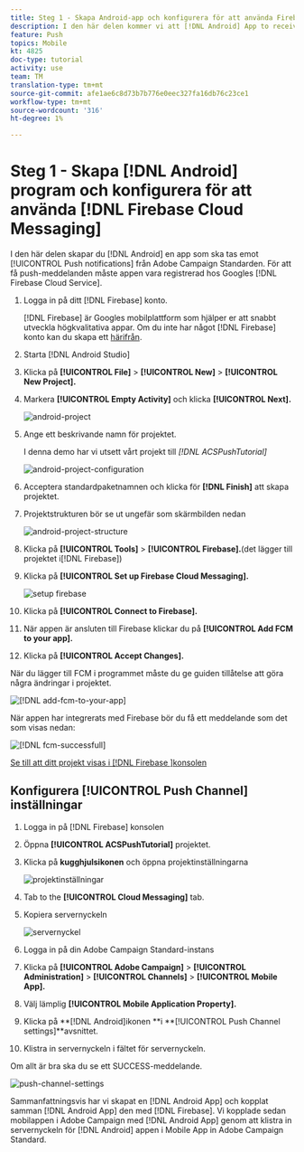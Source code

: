 ```yaml
---
title: Steg 1 - Skapa Android-app och konfigurera för att använda Firebase Cloud Messaging
description: I den här delen kommer vi att [!DNL Android] App to receive [!UICONTROL Push notifications] skapa från Adobe Campaign Standarden. För att få push-meddelanden måste appen vara registrerad hos Googles [!DNL Firebase Cloud Service].
feature: Push
topics: Mobile
kt: 4825
doc-type: tutorial
activity: use
team: TM
translation-type: tm+mt
source-git-commit: afe1ae6c8d73b7b776e0eec327fa16db76c23ce1
workflow-type: tm+mt
source-wordcount: '316'
ht-degree: 1%

---
```



# Steg 1 - Skapa [!DNL Android] program och konfigurera för att använda [!DNL Firebase Cloud Messaging]

I den här delen skapar du [!DNL Android] en app som ska tas emot [!UICONTROL Push notifications] från Adobe Campaign Standarden. För att få push-meddelanden måste appen vara registrerad hos Googles [!DNL Firebase Cloud Service].

1. Logga in på ditt [!DNL Firebase] konto.

   [!DNL Firebase] är Googles mobilplattform som hjälper er att snabbt utveckla högkvalitativa appar. Om du inte har något [!DNL Firebase] konto kan du skapa ett [härifrån](https://firebase.google.com).

2. Starta [!DNL Android Studio]
3. Klicka på **[!UICONTROL File]** > **[!UICONTROL New]** > **[!UICONTROL New Project].**
4. Markera **[!UICONTROL Empty Activity]** och klicka **[!UICONTROL Next].**

   ![android-project](assets/android-project.PNG)

5. Ange ett beskrivande namn för projektet.

   I denna demo har vi utsett vårt projekt till *[!DNL ACSPushTutorial]*

   ![android-project-configuration](assets/android-project-configuration.PNG)

6. Acceptera standardpaketnamnen och klicka för **[!DNL Finish]** att skapa projektet.
7. Projektstrukturen bör se ut ungefär som skärmbilden nedan

   ![android-project-structure](assets/android-project-structure.PNG)

8. Klicka på **[!UICONTROL Tools]** > **[!UICONTROL Firebase].**(det lägger till projektet i[!DNL Firebase])
9. Klicka på **[!UICONTROL Set up Firebase Cloud Messaging].**

   ![setup firebase](assets/android-project-firebase-messaging.PNG)

10. Klicka på **[!UICONTROL Connect to Firebase].**
11. När appen är ansluten till Firebase klickar du på **[!UICONTROL Add FCM to your app].**
12. Klicka på **[!UICONTROL Accept Changes].**

   När du lägger till FCM i programmet måste du ge guiden tillåtelse att göra några ändringar i projektet.

   ![[!DNL add-fcm-to-your-app]](assets/firebase-add-fcm-to-app.PNG)

När appen har integrerats med Firebase bör du få ett meddelande som det som visas nedan:

![[!DNL fcm-successfull]](assets/android-firebase-success.PNG)

[Se till att ditt projekt visas i [!DNL Firebase ]konsolen](https://console.firebase.google.com/)

## Konfigurera [!UICONTROL Push Channel] inställningar

1. Logga in på [!DNL Firebase] konsolen
2. Öppna **[!UICONTROL ACSPushTutorial]** projektet.
3. Klicka på **kugghjulsikonen** och öppna projektinställningarna

   ![projektinställningar](assets/firebase-project-settings.PNG)

4. Tab to the **[!UICONTROL Cloud Messaging]** tab.
5. Kopiera servernyckeln

   ![servernyckel](assets/firebase-server-key.PNG)

6. Logga in på din Adobe Campaign Standard-instans
7. Klicka på **[!UICONTROL Adobe Campaign]** > **[!UICONTROL Administration]** > **[!UICONTROL Channels]** > **[!UICONTROL Mobile App].**
8. Välj lämplig **[!UICONTROL Mobile Application Property].**
9. Klicka på **[!DNL Android]ikonen **i **[!UICONTROL Push Channel settings]**avsnittet.
10. Klistra in servernyckeln i fältet för servernyckeln.

Om allt är bra ska du se ett SUCCESS-meddelande.

![push-channel-settings](assets/push-channel-settings.PNG)

Sammanfattningsvis har vi skapat en [!DNL Android App] och kopplat samman [!DNL Android App] den med [!DNL Firebase]. Vi kopplade sedan mobilappen i Adobe Campaign med [!DNL Android App] genom att klistra in servernyckeln för [!DNL Android] appen i Mobile App in Adobe Campaign Standard.
